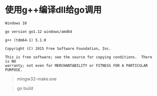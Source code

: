 # 使用g++编译dll给go调用

```
Windows 10

go version go1.12 windows/amd64

g++ (tdm64-1) 5.1.0

Copyright (C) 2015 Free Software Foundation, Inc.

This is free software; see the source for copying conditions.  There is NO
warranty; not even for MERCHANTABILITY or FITNESS FOR A PARTICULAR PURPOSE.

```

> mingw32-make.exe

> go build


